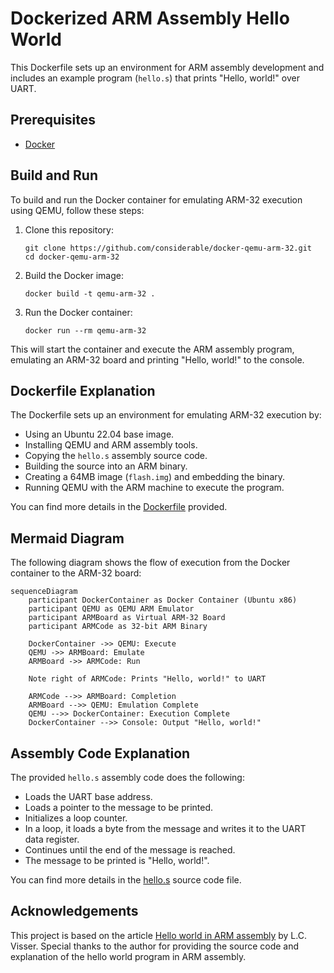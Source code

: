 # Dockerized ARM Assembly Hello World

This Dockerfile sets up an environment for ARM assembly development and includes an example program (`hello.s`) that prints "Hello, world!" over UART.

## Prerequisites

- [Docker](https://www.docker.com/get-started)

## Build and Run

To build and run the Docker container for emulating ARM-32 execution using QEMU, follow these steps:

1. Clone this repository:

    ```shell
    git clone https://github.com/considerable/docker-qemu-arm-32.git
    cd docker-qemu-arm-32
    ```

2. Build the Docker image:

    ```shell
    docker build -t qemu-arm-32 .
    ```

3. Run the Docker container:

    ```shell
    docker run --rm qemu-arm-32
    ```

This will start the container and execute the ARM assembly program, emulating an ARM-32 board and printing "Hello, world!" to the console.

## Dockerfile Explanation

The Dockerfile sets up an environment for emulating ARM-32 execution by:

- Using an Ubuntu 22.04 base image.
- Installing QEMU and ARM assembly tools.
- Copying the `hello.s` assembly source code.
- Building the source into an ARM binary.
- Creating a 64MB image (`flash.img`) and embedding the binary.
- Running QEMU with the ARM machine to execute the program.

You can find more details in the [Dockerfile](Dockerfile) provided.

## Mermaid Diagram

The following diagram shows the flow of execution from the Docker container to the ARM-32 board:

```mermaid
sequenceDiagram
    participant DockerContainer as Docker Container (Ubuntu x86)
    participant QEMU as QEMU ARM Emulator
    participant ARMBoard as Virtual ARM-32 Board
    participant ARMCode as 32-bit ARM Binary
    
    DockerContainer ->> QEMU: Execute
    QEMU ->> ARMBoard: Emulate
    ARMBoard ->> ARMCode: Run
    
    Note right of ARMCode: Prints "Hello, world!" to UART
    
    ARMCode -->> ARMBoard: Completion
    ARMBoard -->> QEMU: Emulation Complete
    QEMU -->> DockerContainer: Execution Complete
    DockerContainer -->> Console: Output "Hello, world!"
```

## Assembly Code Explanation

The provided `hello.s` assembly code does the following:

- Loads the UART base address.
- Loads a pointer to the message to be printed.
- Initializes a loop counter.
- In a loop, it loads a byte from the message and writes it to the UART data register.
- Continues until the end of the message is reached.
- The message to be printed is "Hello, world!".

You can find more details in the [hello.s](hello.s) source code file.

## Acknowledgements

This project is based on the article [Hello world in ARM assembly](https://lcvisser.github.io/arm/2021/05/23/hello-world-arm-assembly.html) by L.C. Visser. Special thanks to the author for providing the source code and explanation of the hello world program in ARM assembly.
